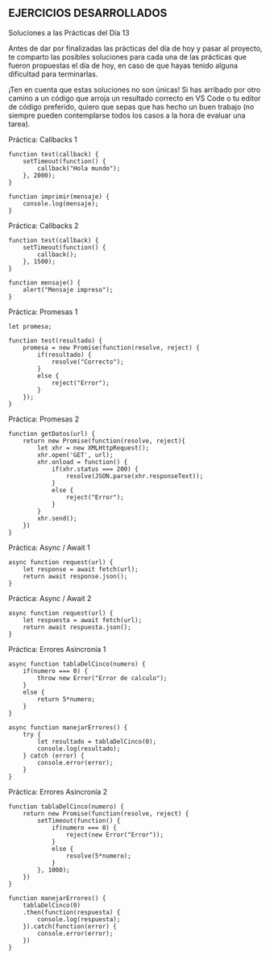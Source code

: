 ## EJERCICIOS DESARROLLADOS

Soluciones a las Prácticas del Día 13


Antes de dar por finalizadas las prácticas del día de hoy y pasar al proyecto, te comparto las posibles soluciones para cada una de las prácticas que fueron propuestas el día de hoy, en caso de que hayas tenido alguna dificultad para terminarlas.

¡Ten en cuenta que estas soluciones no son únicas! Si has arribado por otro camino a un código que arroja un resultado correcto en VS Code o tu editor de código preferido, quiero que sepas que has hecho un buen trabajo (no siempre pueden contemplarse todos los casos a la hora de evaluar una tarea).


Práctica: Callbacks 1

    function test(callback) {
        setTimeout(function() {
            callback("Hola mundo");
        }, 2000);
    }
     
    function imprimir(mensaje) {
        console.log(mensaje);
    }


Práctica: Callbacks 2

    function test(callback) {
        setTimeout(function() {
            callback();
        }, 1500);
    }
     
    function mensaje() {
        alert("Mensaje impreso");
    }


Práctica: Promesas 1

    let promesa;
     
    function test(resultado) {
        promesa = new Promise(function(resolve, reject) {
            if(resultado) {
                resolve("Correcto");
            }
            else {
                reject("Error");
            }
        });
    }


Práctica: Promesas 2

    function getDatos(url) {
        return new Promise(function(resolve, reject){
            let xhr = new XMLHttpRequest();
            xhr.open('GET', url);
            xhr.onload = function() {
                if(xhr.status === 200) {
                    resolve(JSON.parse(xhr.responseText));
                }
                else {
                    reject("Error");
                }
            }
            xhr.send();
        })
    }


Práctica: Async / Await 1

    async function request(url) {
        let response = await fetch(url);
        return await response.json();
    }


Práctica: Async / Await 2

    async function request(url) {
        let respuesta = await fetch(url);
        return await respuesta.json();
    }


Práctica: Errores Asincronía 1

    async function tablaDelCinco(numero) {
        if(numero === 0) {
            throw new Error("Error de calculo");
        }
        else {
            return 5*numero;
        }
    }
     
    async function manejarErrores() {
        try {
            let resultado = tablaDelCinco(0);
            console.log(resultado);
        } catch (error) {
            console.error(error);
        }
    }


Práctica: Errores Asincronía 2

    function tablaDelCinco(numero) {
        return new Promise(function(resolve, reject) {
            setTimeout(function() {
                if(numero === 0) {
                    reject(new Error("Error"));
                }
                else {
                    resolve(5*numero);
                }
            }, 1000);
        })
    }
     
    function manejarErrores() {
        tablaDelCinco(0)
        .then(function(respuesta) {
            console.log(respuesta);
        }).catch(function(error) {
            console.error(error);
        })
    }